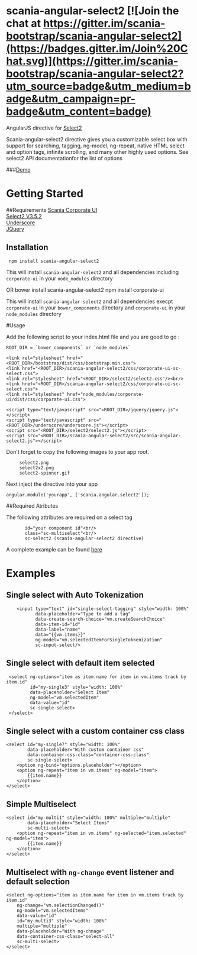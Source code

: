 # scania-angular-select2 [![Join the chat at https://gitter.im/scania-bootstrap/scania-angular-select2](https://badges.gitter.im/Join%20Chat.svg)](https://gitter.im/scania-bootstrap/scania-angular-select2?utm_source=badge&utm_medium=badge&utm_campaign=pr-badge&utm_content=badge)
AngularJS directive for <a href="https://github.com/ivaynberg/select2">Select2</a><br/>

Scania-angular-select2 directive gives you a customizable select box with support for searching, tagging, ng-model, ng-repeat,
native HTML select and option tags, infinite scrolling, and many other highly used options. See select2 API documentationfor the list of options


###<a href="http://embed.plnkr.co/L3YYgq7TEM2mBG9s9we1/preview">Demo</a>

# Getting Started

##Requirements
<a href="https://scania.github.io/corporate-ui-docs/">Scania Corporate UI</a><br/>
<a href="https://github.com/ivaynberg/select2">Select2 V3.5.2</a><br/>
<a href="https://github.com/jashkenas/underscore">Underscore</a><br/>
<a href="http://jquery.com/">JQuery</a><br/>

## Installation

     npm install scania-angular-select2

This will install `scania-angular-select2` and all dependencies including `corporate-ui` in your `node_modules` directory

OR
     bower install scania-angular-select2
     npm install corporate-ui

This will install `scania-angular-select2` and all dependencies execpt `corporate-ui` in your `bower_components` directory
and `corporate-ui` in your `node_modules` directory

#Usage

Add the following script to your index.html file and you are good to go :<br/>

    ROOT_DIR = `bower_components` or `node_modules`

    <link rel="stylesheet" href="<ROOT_DIR>/bootstrap/dist/css/bootstrap.min.css">
    <link href="<ROOT_DIR>/scania-angular-select2/css/corporate-ui-sc-select.css">
    <link rel="stylesheet" href="<ROOT_DIR>/select2/select2.css"/><br/>
    <link href="<ROOT_DIR>/scania-angular-select2/css/corporate-ui-sc-select.css">
    <link rel="stylesheet" href="node_modules/corporate-ui/dist/css/corporate-ui.css">

    <script type="text/javascript" src="<ROOT_DIR>/jquery/jquery.js"></script>
    <script type="text/javascript" src="<ROOT_DIR>/underscore/underscore.js"></script>
    <script src="<ROOT_DIR>/select2/select2.js"></script>
    <script src="<ROOT_DIR>/scania-angular-select2/src/scania-angular-select2.js"></script>


Don't forget to copy the following images to your app root.

         select2.png
         select2x2.png
         select2-spinner.gif

Next inject the directive into your app

    angular.module('yourapp', ['scania.angular.select2']);


##Required Atributes

The following attributes are required on a select tag <br/>

           id="your component id"<br/>
           class="sc-multiselect"<br/>
           sc-select2 (scania-angular-select2 directive)



A complete example can be found <a href="http://embed.plnkr.co/L3YYgq7TEM2mBG9s9we1/preview">here</a>

# Examples

## Single select with Auto Tokenization

        <input type="text" id="single-select-tagging" style="width: 100%"
               data-placeholder="Type to add a tag"
               data-create-search-choice="vm.createSearchChoice"
               data-item-id="id"
               data-label="name"
               data="{{vm.items}}"
               ng-model="vm.selectedItemForSingleTokkenization"
               sc-input-select/>

## Single select with default item selected

     <select ng-options="item as item.name for item in vm.items track by item.id"
             id="my-single3" style="width: 100%"
             data-placeholder="Select Item"
             ng-model="vm.selectedItem"
             data-value="id"
             sc-single-select>
     </select>

 ## Single select with a custom container css class

    <select id="my-single7" style="width: 100%"
            data-placeholder="With custom container css"
            data-container-css-class="container-css-class"
            sc-single-select>
        <option ng-bind="options.placeholder"></option>
        <option ng-repeat="item in vm.items" ng-model="item">
            {{item.name}}
        </option>
    </select>

## Simple Multiselect

    <select id="my-multi1" style="width: 100%" multiple="multiple"
            data-placeholder="Select Items"
            sc-multi-select>
        <option ng-repeat="item in vm.items" ng-selected="item.selected" ng-model="item">
            {{item.name}}
        </option>
    </select>




## Multiselect with <code>ng-change</code> event listener and default selection

    <select ng-options="item as item.name for item in vm.items track by item.id"
        ng-change="vm.selectionChanged()"
        ng-model="vm.selectedItems"
        data-value="id"
        id="my-multi3" style="width: 100%"
        multiple="multiple"
        data-placeholder="With ng-chnage"
        data-container-css-class="select-all"
        sc-multi-select>
    </select>
